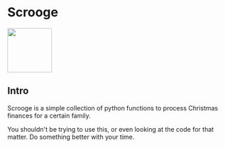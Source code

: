 # Scrooge
<img
  src="https://www.disneyclips.com/images3/images/scrooge-mcduck3.png"
  width="100px"
  height="100px"
/>
## Intro
Scrooge is a simple collection of python functions to process Christmas
finances for a certain family.

You shouldn't be trying to use this, or even looking at the code for that
matter. Do something better with your time.
